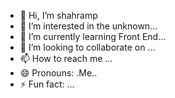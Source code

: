 - 👋 Hi, I’m shahramp
- 👀 I’m interested in the unknown...
- 🌱 I’m currently learning Front End...
- 💞️ I’m looking to collaborate on ...
- 📫 How to reach me ...
- 😄 Pronouns: .Me..
- ⚡ Fun fact: ...

<!---
shahramp9/shahramp9 is a ✨ special ✨ repository because its `README.md` (this file) appears on your GitHub profile.
You can click the Preview link to take a look at your changes.
--->
